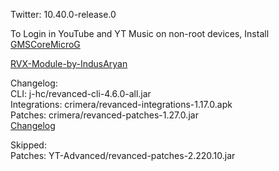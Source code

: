 Twitter: 10.40.0-release.0  

To Login in YouTube and YT Music on non-root devices, Install [GMSCoreMicroG](https://github.com/YT-Advanced/GmsCore/releases)  

[RVX-Module-by-IndusAryan](https://github.com/IndusAryan/RVX-Module)  

Changelog:  
CLI: j-hc/revanced-cli-4.6.0-all.jar  
Integrations: crimera/revanced-integrations-1.17.0.apk  
Patches: crimera/revanced-patches-1.27.0.jar  
[Changelog](https://github.com/crimera/piko/releases/tag/v1.27.0)  

Skipped:  
Patches: YT-Advanced/revanced-patches-2.220.10.jar    
